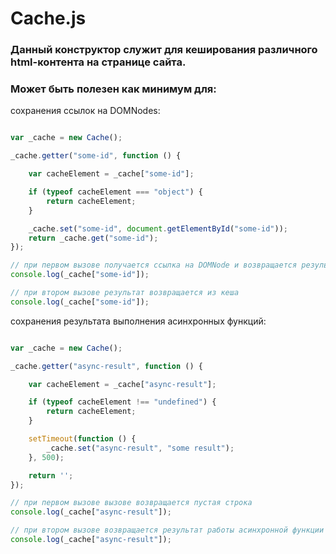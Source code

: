 # Cache.js

### Данный конструктор служит для кеширования различного html-контента на странице сайта.

### Может быть полезен как минимум для:

сохранения ссылок на DOMNodes:
```javascript

var _cache = new Cache();

_cache.getter("some-id", function () {

    var cacheElement = _cache["some-id"];

    if (typeof cacheElement === "object") {
        return cacheElement;
    }

    _cache.set("some-id", document.getElementById("some-id"));
    return _cache.get("some-id");
});

// при первом вызове получается ссылка на DOMNode и возвращается результат
console.log(_cache["some-id"]);

// при втором вызове результат возвращается из кеша
console.log(_cache["some-id"]);

```

cохранения результата выполнения асинхронных функций:
```javascript

var _cache = new Cache();

_cache.getter("async-result", function () {

    var cacheElement = _cache["async-result"];

    if (typeof cacheElement !== "undefined") {
        return cacheElement;
    }

    setTimeout(function () {
        _cache.set("async-result", "some result");
    }, 500);

    return '';
});

// при первом вызове вызове возвращается пустая строка
console.log(_cache["async-result"]);

// при втором вызове возвращается результат работы асинхронной функции
console.log(_cache["async-result"]);

```
